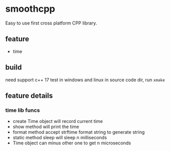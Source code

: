 # smoothcpp
Easy to use first cross platform CPP library.

## feature
* time

## build
need support c++ 17
test in windows and linux
in source code dir, run `xmake`

## feature details 
### time lib funcs
* create Time object will record current time
* show method will print the time
* format method accept strftime format string to generate string
* static method sleep will sleep n milliseconds
* Time object can minus other one to get n microseconds